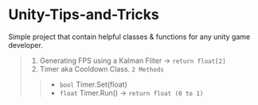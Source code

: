 # Unity-Tips-and-Tricks
Simple project that contain helpful classes &amp; functions for any unity game developer. 
> 1. Generating FPS using a Kalman Fliter -> `return float[2]`
> 2. Timer aka Cooldown Class. `2 Methods`
>> - `bool` Timer.Set(float)
>> - `float` Timer.Run() -> `return float (0 to 1)`
